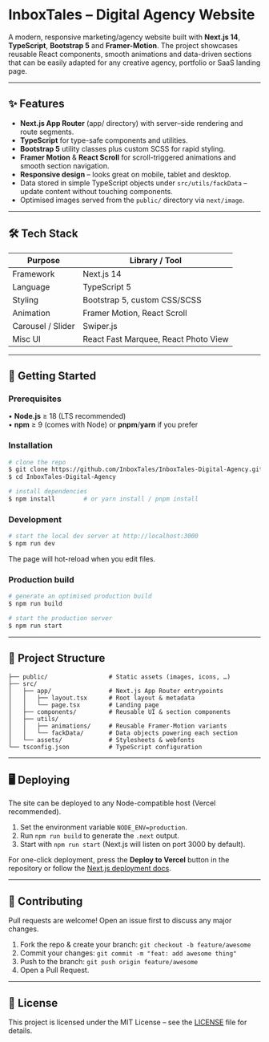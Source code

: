 # InboxTales – Digital Agency Website

A modern, responsive marketing/agency website built with **Next.js 14**, **TypeScript**, **Bootstrap 5** and **Framer-Motion**. The project showcases reusable React components, smooth animations and data-driven sections that can be easily adapted for any creative agency, portfolio or SaaS landing page.

---

## ✨ Features

- **Next.js App Router** (app/ directory) with server–side rendering and route segments.
- **TypeScript** for type-safe components and utilities.
- **Bootstrap 5** utility classes plus custom SCSS for rapid styling.
- **Framer Motion** & **React Scroll** for scroll-triggered animations and smooth section navigation.
- **Responsive design** – looks great on mobile, tablet and desktop.
- Data stored in simple TypeScript objects under `src/utils/fackData` – update content without touching components.
- Optimised images served from the `public/` directory via `next/image`.

---

## 🛠️ Tech Stack

| Purpose            | Library / Tool |
|--------------------|----------------|
| Framework          | Next.js 14 |
| Language           | TypeScript 5 |
| Styling            | Bootstrap 5, custom CSS/SCSS |
| Animation          | Framer Motion, React Scroll |
| Carousel / Slider  | Swiper.js |
| Misc UI            | React Fast Marquee, React Photo View |

---

## 🚀 Getting Started

### Prerequisites

• **Node.js** ≥ 18 (LTS recommended)  
• **npm** ≥ 9 (comes with Node) or **pnpm**/**yarn** if you prefer

### Installation

```bash
# clone the repo
$ git clone https://github.com/InboxTales/InboxTales-Digital-Agency.git
$ cd InboxTales-Digital-Agency

# install dependencies
$ npm install        # or yarn install / pnpm install
```

### Development

```bash
# start the local dev server at http://localhost:3000
$ npm run dev
```
The page will hot-reload when you edit files.

### Production build

```bash
# generate an optimised production build
$ npm run build

# start the production server
$ npm run start
```

---

## 📂 Project Structure

```
├── public/                 # Static assets (images, icons, …)
├── src/
│   ├── app/                # Next.js App Router entrypoints
│   │   ├── layout.tsx      # Root layout & metadata
│   │   └── page.tsx        # Landing page
│   ├── components/         # Reusable UI & section components
│   ├── utils/
│   │   ├── animations/     # Reusable Framer-Motion variants
│   │   └── fackData/       # Data objects powering each section
│   └── assets/             # Stylesheets & webfonts
└── tsconfig.json           # TypeScript configuration
```

---

## 🖥️ Deploying

The site can be deployed to any Node-compatible host (Vercel recommended).

1. Set the environment variable `NODE_ENV=production`.
2. Run `npm run build` to generate the `.next` output.
3. Start with `npm run start` (Next.js will listen on port 3000 by default).

For one-click deployment, press the **Deploy to Vercel** button in the repository or follow the [Next.js deployment docs](https://nextjs.org/docs/app/building-your-application/deploying).

---

## 🤝 Contributing

Pull requests are welcome! Open an issue first to discuss any major changes.

1. Fork the repo & create your branch: `git checkout -b feature/awesome`  
2. Commit your changes: `git commit -m "feat: add awesome thing"`  
3. Push to the branch: `git push origin feature/awesome`  
4. Open a Pull Request.

---

## 📄 License

This project is licensed under the MIT License – see the [LICENSE](LICENSE) file for details.
